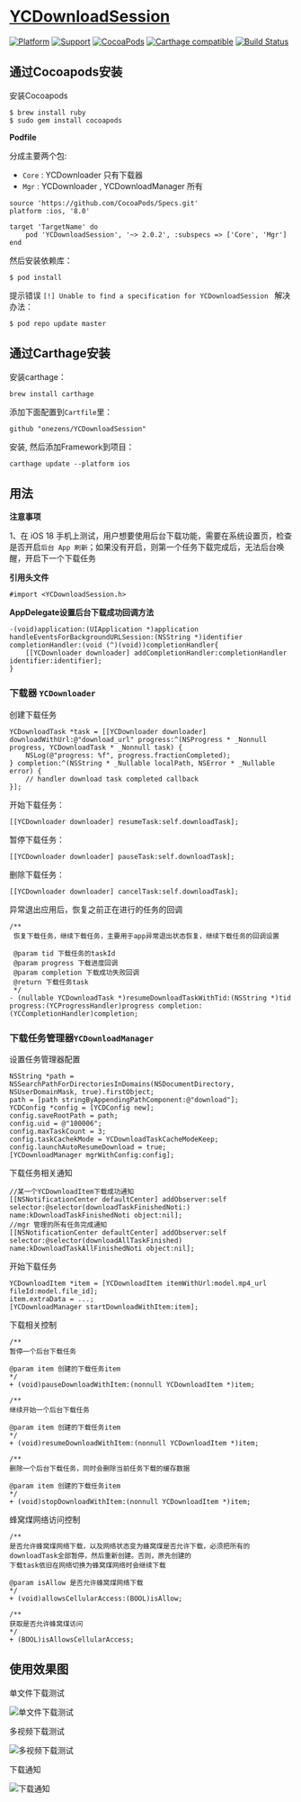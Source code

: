 # [YCDownloadSession](https://onezens.github.io/YCDownloadSession/)

[![Platform](https://img.shields.io/badge/platform-iOS-yellowgreen.svg)](https://github.com/onezens/YCDownloadSession)
[![Support](https://img.shields.io/badge/support-iOS%208%2B%20-blue.svg?style=flat)](https://www.apple.com/nl/ios/)
[![CocoaPods](http://img.shields.io/cocoapods/v/YCDownloadSession.svg?style=flat)](https://cocoapods.org/pods/YCDownloadSession)
[![Carthage compatible](https://img.shields.io/badge/Carthage-compatible-4BC51D.svg?style=flat)](https://github.com/Carthage/Carthage)
[![Build Status](https://travis-ci.com/onezens/YCDownloadSession.svg?branch=master)](https://travis-ci.com/onezens/YCDownloadSession)



## 通过Cocoapods安装

安装Cocoapods

```
$ brew install ruby
$ sudo gem install cocoapods
```

**Podfile**

分成主要两个包:

- `Core` : YCDownloader 只有下载器
- `Mgr`  : YCDownloader , YCDownloadManager 所有

```
source 'https://github.com/CocoaPods/Specs.git'
platform :ios, '8.0'

target 'TargetName' do
    pod 'YCDownloadSession', '~> 2.0.2', :subspecs => ['Core', 'Mgr']
end
```

然后安装依赖库：

```
$ pod install
```

提示错误 `[!] Unable to find a specification for YCDownloadSession ` 解决办法：

```
$ pod repo update master
```
## 通过Carthage安装
安装carthage：

```
brew install carthage
```
添加下面配置到`Cartfile`里：

```
github "onezens/YCDownloadSession"
```
安装, 然后添加Framework到项目：

```
carthage update --platform ios
```

## 用法

**注意事项**

1、在 iOS 18 手机上测试，用户想要使用后台下载功能，需要在系统设置页，检查是否开启`后台 App 刷新`；如果没有开启，则第一个任务下载完成后，无法后台唤醒，开启下一个下载任务



**引用头文件**

```
#import <YCDownloadSession.h>
```


**AppDelegate设置后台下载成功回调方法**


```
-(void)application:(UIApplication *)application handleEventsForBackgroundURLSession:(NSString *)identifier completionHandler:(void (^)(void))completionHandler{
    [[YCDownloader downloader] addCompletionHandler:completionHandler identifier:identifier];
}
```

### 下载器 `YCDownloader`

创建下载任务

```
YCDownloadTask *task = [[YCDownloader downloader] downloadWithUrl:@"download_url" progress:^(NSProgress * _Nonnull progress, YCDownloadTask * _Nonnull task) {
    NSLog(@"progress: %f", progress.fractionCompleted); 
} completion:^(NSString * _Nullable localPath, NSError * _Nullable error) {
    // handler download task completed callback
}];
```

开始下载任务：

```
[[YCDownloader downloader] resumeTask:self.downloadTask];
```

暂停下载任务：

```
[[YCDownloader downloader] pauseTask:self.downloadTask];
```

删除下载任务：

```
[[YCDownloader downloader] cancelTask:self.downloadTask];
```

异常退出应用后，恢复之前正在进行的任务的回调

```
/**
 恢复下载任务，继续下载任务，主要用于app异常退出状态恢复，继续下载任务的回调设置

 @param tid 下载任务的taskId
 @param progress 下载进度回调
 @param completion 下载成功失败回调
 @return 下载任务task
 */
- (nullable YCDownloadTask *)resumeDownloadTaskWithTid:(NSString *)tid progress:(YCProgressHandler)progress completion:(YCCompletionHandler)completion;
```

### 下载任务管理器`YCDownloadManager`

设置任务管理器配置

```
NSString *path = NSSearchPathForDirectoriesInDomains(NSDocumentDirectory, NSUserDomainMask, true).firstObject;
path = [path stringByAppendingPathComponent:@"download"];
YCDConfig *config = [YCDConfig new];
config.saveRootPath = path;
config.uid = @"100006";
config.maxTaskCount = 3;
config.taskCachekMode = YCDownloadTaskCacheModeKeep;
config.launchAutoResumeDownload = true;
[YCDownloadManager mgrWithConfig:config];
```

下载任务相关通知

```
//某一个YCDownloadItem下载成功通知
[[NSNotificationCenter defaultCenter] addObserver:self selector:@selector(downloadTaskFinishedNoti:) name:kDownloadTaskFinishedNoti object:nil];
//mgr 管理的所有任务完成通知
[[NSNotificationCenter defaultCenter] addObserver:self selector:@selector(downloadAllTaskFinished) name:kDownloadTaskAllFinishedNoti object:nil];
```

开始下载任务

```
YCDownloadItem *item = [YCDownloadItem itemWithUrl:model.mp4_url fileId:model.file_id];
item.extraData = ...;
[YCDownloadManager startDownloadWithItem:item];
```
下载相关控制

```
/**
暂停一个后台下载任务
     
@param item 创建的下载任务item
*/
+ (void)pauseDownloadWithItem:(nonnull YCDownloadItem *)item;
    
/**
继续开始一个后台下载任务
     
@param item 创建的下载任务item
*/
+ (void)resumeDownloadWithItem:(nonnull YCDownloadItem *)item;
    
/**
删除一个后台下载任务，同时会删除当前任务下载的缓存数据
     
@param item 创建的下载任务item
*/
+ (void)stopDownloadWithItem:(nonnull YCDownloadItem *)item;
```
蜂窝煤网络访问控制

```
/**
是否允许蜂窝煤网络下载，以及网络状态变为蜂窝煤是否允许下载，必须把所有的downloadTask全部暂停，然后重新创建。否则，原先创建的
下载task依旧在网络切换为蜂窝煤网络时会继续下载
     
@param isAllow 是否允许蜂窝煤网络下载
*/
+ (void)allowsCellularAccess:(BOOL)isAllow;
    
/**
获取是否允许蜂窝煤访问
*/
+ (BOOL)isAllowsCellularAccess;
```

## 使用效果图

单文件下载测试

![单文件下载测试](http://src.onezen.cc/demo/download/1.gif)

多视频下载测试

![多视频下载测试](http://src.onezen.cc/demo/download/2.gif)
  
下载通知

![下载通知](http://src.onezen.cc/demo/download/4.png)


